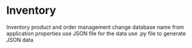 # Inventory
Inventory product and order management 
change database name from application properties
use JSON file for the data
use .py file to generate JSON data
